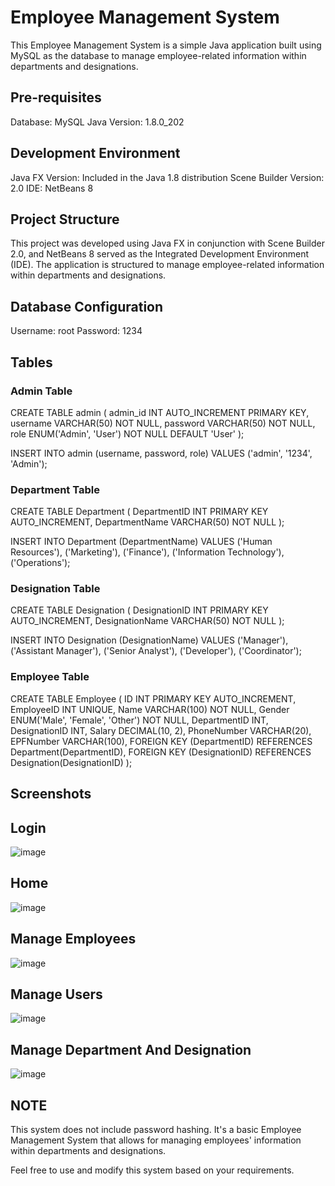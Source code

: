 

# Employee Management System
This Employee Management System is a simple Java application built using MySQL as the database to manage employee-related information within departments and designations.

## Pre-requisites

Database: MySQL
Java Version: 1.8.0_202

## Development Environment

Java FX Version: Included in the Java 1.8 distribution
Scene Builder Version: 2.0
IDE: NetBeans 8


## Project Structure

This project was developed using Java FX in conjunction with Scene Builder 2.0, and NetBeans 8 served as the Integrated Development Environment (IDE). The application is structured to manage employee-related information within departments and designations.


## Database Configuration

Username: root
Password: 1234


## Tables

### Admin Table


CREATE TABLE admin (
    admin_id INT AUTO_INCREMENT PRIMARY KEY,
    username VARCHAR(50) NOT NULL,
    password VARCHAR(50) NOT NULL,
    role ENUM('Admin', 'User') NOT NULL DEFAULT 'User'
);

INSERT INTO admin (username, password, role) VALUES
('admin', '1234', 'Admin');


### Department Table


CREATE TABLE Department (
    DepartmentID INT PRIMARY KEY AUTO_INCREMENT,
    DepartmentName VARCHAR(50) NOT NULL
);

INSERT INTO Department (DepartmentName) VALUES
('Human Resources'),
('Marketing'),
('Finance'),
('Information Technology'),
('Operations');


### Designation Table

CREATE TABLE Designation (
    DesignationID INT PRIMARY KEY AUTO_INCREMENT,
    DesignationName VARCHAR(50) NOT NULL
);

INSERT INTO Designation (DesignationName) VALUES
('Manager'),
('Assistant Manager'),
('Senior Analyst'),
('Developer'),
('Coordinator');


### Employee Table

CREATE TABLE Employee (
    ID INT PRIMARY KEY AUTO_INCREMENT,
    EmployeeID INT UNIQUE,
    Name VARCHAR(100) NOT NULL,
    Gender ENUM('Male', 'Female', 'Other') NOT NULL,
    DepartmentID INT,
    DesignationID INT,
    Salary DECIMAL(10, 2),
    PhoneNumber VARCHAR(20),
    EPFNumber VARCHAR(100),
    FOREIGN KEY (DepartmentID) REFERENCES Department(DepartmentID),
    FOREIGN KEY (DesignationID) REFERENCES Designation(DesignationID)
);


## Screenshots

## Login

![image](https://github.com/K4viyamato/employee-management-system/assets/113100464/a46c0f8e-525e-40c6-8dc5-b09a3b1020bb)

## Home

![image](https://github.com/K4viyamato/employee-management-system/assets/113100464/3ed52d9b-bc80-42b6-b0b9-1b3d5ba7e829)

## Manage Employees

![image](https://github.com/K4viyamato/employee-management-system/assets/113100464/52e8c78f-18cd-4e67-8e41-d0c6f534e98b)

## Manage Users

![image](https://github.com/K4viyamato/employee-management-system/assets/113100464/3a55d2af-a382-46f0-9362-a25bfe872577)

## Manage Department And Designation

![image](https://github.com/K4viyamato/employee-management-system/assets/113100464/5106bf6e-ebd8-4ea8-9f56-3e69d912ef3c)


## **NOTE**
This system does not include password hashing. It's a basic Employee Management System that allows for managing employees' information within departments and designations.

Feel free to use and modify this system based on your requirements.




